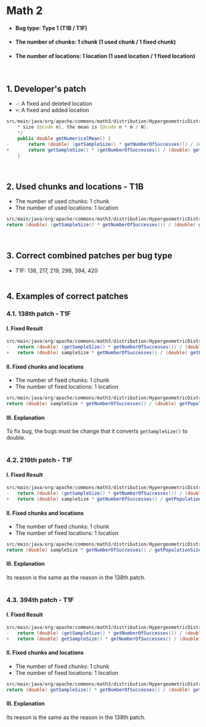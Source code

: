 # Math 2
* <h4>Bug type: Type 1 (T1B / T1F)</h4>
* <h4>The number of chunks: 1 chunk (1 used chunk / 1 fixed chunk)</h4>
* <h4>The number of locations: 1 location (1 used location / 1 fixed location)</h4>
<br>

## 1. Developer's patch
* `-`: A fixed and deleted location
* `+`: A fixed and added location
```java
src/main/java/org/apache/commons/math3/distribution/HypergeometricDistribution.java: 265-259
    * size {@code n}, the mean is {@code n * m / N}.
    */
    public double getNumericalMean() {
-       return (double) (getSampleSize() * getNumberOfSuccesses()) / (double) getPopulationSize();
+       return getSampleSize() * (getNumberOfSuccesses() / (double) getPopulationSize());
    }
```
<br>

## 2. Used chunks and locations - T1B
* The number of used chunks: 1 chunk
* The number of used locations: 1 location
```java
src/main/java/org/apache/commons/math3/distribution/HypergeometricDistribution.java: 268
return (double) (getSampleSize() * getNumberOfSuccesses()) / (double) getPopulationSize();
```
<br>

## 3. Correct combined patches per bug type
* T1F: 138, 217, 219, 298, 394, 420
<br><br>

## 4. Examples of correct patches
### 4.1. 138th patch - T1F
#### I. Fixed Result
```java
src/main/java/org/apache/commons/math3/distribution/HypergeometricDistribution.java: 268
-   return (double) (getSampleSize() * getNumberOfSuccesses()) / (double) getPopulationSize();
+   return (double) sampleSize * getNumberOfSuccesses() / (double) getPopulationSize();
```

#### II. Fixed chunks and locations
* The number of fixed chunks: 1 chunk
* The number of fixed locations: 1 location
```java
src/main/java/org/apache/commons/math3/distribution/HypergeometricDistribution.java: 268
return (double) sampleSize * getNumberOfSuccesses() / (double) getPopulationSize();
```

#### III. Explanation
To fix bug, the bugs must be change that it converts ```getSampleSize()``` to double.
<br><br>

### 4.2. 219th patch - T1F
#### I. Fixed Result
```java
src/main/java/org/apache/commons/math3/distribution/HypergeometricDistribution.java: 268
-   return (double) (getSampleSize() * getNumberOfSuccesses()) / (double) getPopulationSize();
+   return (double) sampleSize * getNumberOfSuccesses() / getPopulationSize();
```

#### II. Fixed chunks and locations
* The number of fixed chunks: 1 chunk
* The number of fixed locations: 1 location
```java
src/main/java/org/apache/commons/math3/distribution/HypergeometricDistribution.java: 268
return (double) sampleSize * getNumberOfSuccesses() / getPopulationSize();
```

#### III. Explanation
Its reason is the same as the reason in the 138th patch.
<br><br>

### 4.3. 394th patch - T1F
#### I. Fixed Result
```java
src/main/java/org/apache/commons/math3/distribution/HypergeometricDistribution.java: 268
-   return (double) (getSampleSize() * getNumberOfSuccesses()) / (double) getPopulationSize();
+   return (double) getSampleSize() * getNumberOfSuccesses() / (double) getPopulationSize();
```

#### II. Fixed chunks and locations
* The number of fixed chunks: 1 chunk
* The number of fixed locations: 1 location
```java
src/main/java/org/apache/commons/math3/distribution/HypergeometricDistribution.java: 268
return (double) getSampleSize() * getNumberOfSuccesses() / (double) getPopulationSize()
```

#### III. Explanation
Its reason is the same as the reason in the 138th patch.
<br><br>